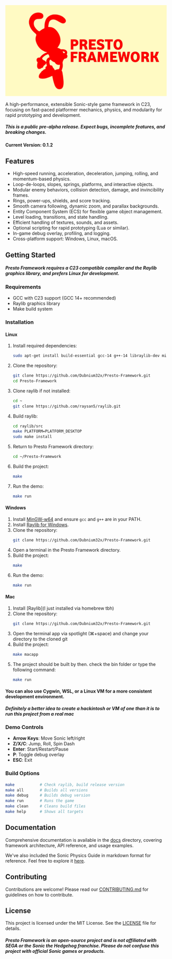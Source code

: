 ![Presto-Framework Logo](res/image/logos/logo.jpg)

A high-performance, extensible Sonic-style game framework in C23, focusing on fast-paced platformer mechanics, physics, and modularity for rapid prototyping and development.

##### This is a public pre-alpha release. Expect bugs, incomplete features, and breaking changes.
#### Current Version: 0.1.2

## Features
- High-speed running, acceleration, deceleration, jumping, rolling, and momentum-based physics.
- Loop-de-loops, slopes, springs, platforms, and interactive objects.
- Modular enemy behaviors, collision detection, damage, and invincibility frames.
- Rings, power-ups, shields, and score tracking.
- Smooth camera following, dynamic zoom, and parallax backgrounds.
- Entity Component System (ECS) for flexible game object management.
- Level loading, transitions, and state handling.
- Efficient handling of textures, sounds, and assets.
- Optional scripting for rapid prototyping (Lua or similar).
- In-game debug overlay, profiling, and logging.
- Cross-platform support: Windows, Linux, macOS.

## Getting Started
##### Presto Framework requires a C23 compatible compiler and the Raylib graphics library, and prefers Linux for development.

### Requirements
- GCC with C23 support (GCC 14+ recommended)
- Raylib graphics library
- Make build system

### Installation

#### Linux
1. Install required dependencies:
    ```bash
    sudo apt-get install build-essential gcc-14 g++-14 libraylib-dev mingw-w64
    ```
2. Clone the repository:
    ```bash
    git clone https://github.com/Dubnium32x/Presto-Framework.git
    cd Presto-Framework
    ```
3. Clone raylib if not installed:
    ```bash
    cd ~
    git clone https://github.com/raysan5/raylib.git
    ```
4. Build raylib:
    ```bash
    cd raylib/src
    make PLATFORM=PLATFORM_DESKTOP
    sudo make install
    ```
5. Return to Presto Framework directory:
    ```bash
    cd ~/Presto-Framework
    ```
6. Build the project:
    ```bash
    make
    ```
7. Run the demo:
    ```bash
    make run
    ```

#### Windows
1. Install [MinGW-w64](http://mingw-w64.org/doku.php) and ensure `gcc` and `g++` are in your PATH.
2. Install [Raylib for Windows](https://github.com/raysan5/raylib/releases).
3. Clone the repository:
    ```bash
    git clone https://github.com/Dubnium32x/Presto-Framework.git
    ```
4. Open a terminal in the Presto Framework directory.
5. Build the project:
    ```bash
    make
    ```
6. Run the demo:
    ```bash
    make run
    ```


#### Mac
1. Install [Raylib](I just installed via homebrew tbh)
2. Clone the repository:
    ```bash
    git clone https://github.com/Dubnium32x/Presto-Framework.git
    ```
3. Open the terminal app via spotlight (⌘+space) and change your directory to the cloned git
4. Build the project:
    ```bash
    make macapp
    ```
5. The project should be built by then. check the bin folder or type the following command:
    ```bash
    make run
    ```
#### You can also use Cygwin, WSL, or a Linux VM for a more consistent development environment.
##### Definitely a better idea to create a hackintosh or VM of one than it is to run this project from a real mac

### Demo Controls
- **Arrow Keys**: Move Sonic left/right
- **Z/X/C**: Jump, Roll, Spin Dash
- **Enter**: Start/Restart/Pause
- **P**: Toggle debug overlay
- **ESC**: Exit

### Build Options
```bash
make           # Check raylib, build release version
make all       # Builds all versions
make debug     # Builds debug version
make run       # Runs the game
make clean     # Cleans build files
make help      # Shows all targets
```

## Documentation
Comprehensive documentation is available in the [docs](docs) directory, covering framework architecture, API reference, and usage examples.

We've also included the Sonic Physics Guide in markdown format for reference. Feel free to explore it [here](SPG/Sonic%20Physics%20Guide%20[PERSONAL].md).

## Contributing
Contributions are welcome! Please read our [CONTRIBUTING.md](CONTRIBUTING.md) for guidelines on how to contribute.

## License
This project is licensed under the MIT License. See the [LICENSE](LICENSE) file for details.

##### Presto Framework is an open-source project and is not affiliated with SEGA or the Sonic the Hedgehog franchise. Please do not confuse this project with official Sonic games or products.
